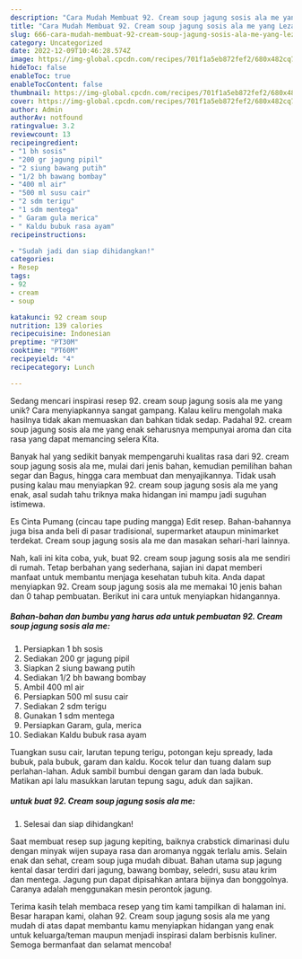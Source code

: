 ```yaml
---
description: "Cara Mudah Membuat 92. Cream soup jagung sosis ala me yang Lezat Sekali"
title: "Cara Mudah Membuat 92. Cream soup jagung sosis ala me yang Lezat Sekali"
slug: 666-cara-mudah-membuat-92-cream-soup-jagung-sosis-ala-me-yang-lezat-sekali
category: Uncategorized
date: 2022-12-09T10:46:28.574Z
image: https://img-global.cpcdn.com/recipes/701f1a5eb872fef2/680x482cq70/92-cream-soup-jagung-sosis-ala-me-foto-resep-utama.jpg
hideToc: false
enableToc: true
enableTocContent: false
thumbnail: https://img-global.cpcdn.com/recipes/701f1a5eb872fef2/680x482cq70/92-cream-soup-jagung-sosis-ala-me-foto-resep-utama.jpg
cover: https://img-global.cpcdn.com/recipes/701f1a5eb872fef2/680x482cq70/92-cream-soup-jagung-sosis-ala-me-foto-resep-utama.jpg
author: Admin
authorAv: notfound
ratingvalue: 3.2
reviewcount: 13
recipeingredient:
- "1 bh sosis"
- "200 gr jagung pipil"
- "2 siung bawang putih"
- "1/2 bh bawang bombay"
- "400 ml air"
- "500 ml susu cair"
- "2 sdm terigu"
- "1 sdm mentega"
- " Garam gula merica"
- " Kaldu bubuk rasa ayam"
recipeinstructions:

- "Sudah jadi dan siap dihidangkan!"
categories:
- Resep
tags:
- 92
- cream
- soup

katakunci: 92 cream soup 
nutrition: 139 calories
recipecuisine: Indonesian
preptime: "PT30M"
cooktime: "PT60M"
recipeyield: "4"
recipecategory: Lunch

---
```





Sedang mencari inspirasi resep 92. cream soup jagung sosis ala me yang unik? Cara menyiapkannya sangat gampang. Kalau keliru mengolah maka hasilnya tidak akan memuaskan dan bahkan tidak sedap. Padahal 92. cream soup jagung sosis ala me yang enak seharusnya mempunyai aroma dan cita rasa yang dapat memancing selera Kita.





Banyak hal yang sedikit banyak mempengaruhi kualitas rasa dari 92. cream soup jagung sosis ala me, mulai dari jenis bahan, kemudian pemilihan bahan segar dan Bagus, hingga cara membuat dan menyajikannya. Tidak usah pusing kalau mau menyiapkan 92. cream soup jagung sosis ala me yang enak,      asal sudah tahu triknya maka hidangan ini mampu jadi suguhan istimewa.














Es Cinta Pumang (cincau tape puding mangga) Edit resep. Bahan-bahannya juga bisa anda beli di pasar tradisional, supermarket ataupun minimarket terdekat. Cream soup jagung sosis ala me dan masakan sehari-hari lainnya.






Nah, kali ini kita coba, yuk, buat 92. cream soup jagung sosis ala me sendiri di rumah. Tetap berbahan yang sederhana, sajian ini dapat memberi manfaat untuk membantu menjaga kesehatan tubuh kita. Anda dapat menyiapkan 92. Cream soup jagung sosis ala me memakai 10 jenis bahan dan 0 tahap pembuatan. Berikut ini cara untuk menyiapkan hidangannya.

<!--inarticleads1-->

##### Bahan-bahan dan bumbu yang harus ada untuk pembuatan 92. Cream soup jagung sosis ala me:

1. Persiapkan 1 bh sosis
1. Sediakan 200 gr jagung pipil
1. Siapkan 2 siung bawang putih
1. Sediakan 1/2 bh bawang bombay
1. Ambil 400 ml air
1. Persiapkan 500 ml susu cair
1. Sediakan 2 sdm terigu
1. Gunakan 1 sdm mentega
1. Persiapkan  Garam, gula, merica
1. Sediakan  Kaldu bubuk rasa ayam


Tuangkan susu cair, larutan tepung terigu, potongan keju spready, lada bubuk, pala bubuk, garam dan kaldu. Kocok telur dan tuang dalam sup perlahan-lahan. Aduk sambil bumbui dengan garam dan lada bubuk. Matikan api lalu masukkan larutan tepung sagu, aduk dan sajikan. 

<!--inarticleads2-->

#####  untuk buat 92. Cream soup jagung sosis ala me:


1. Selesai dan siap dihidangkan!

Saat membuat resep sup jagung kepiting, baiknya crabstick dimarinasi dulu dengan minyak wijen supaya rasa dan aromanya nggak terlalu amis. Selain enak dan sehat, cream soup juga mudah dibuat. Bahan utama sup jagung kental dasar terdiri dari jagung, bawang bombay, seledri, susu atau krim dan mentega. Jagung pun dapat dipisahkan antara bijinya dan bonggolnya. Caranya adalah menggunakan mesin perontok jagung. 

Terima kasih telah membaca resep yang tim kami tampilkan di halaman ini. Besar harapan kami, olahan 92. Cream soup jagung sosis ala me yang mudah di atas dapat membantu kamu menyiapkan hidangan yang enak untuk keluarga/teman maupun menjadi inspirasi dalam berbisnis kuliner. Semoga bermanfaat dan selamat mencoba!
